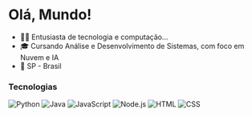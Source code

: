 #  Olá, Mundo!

- 👩‍💻 Entusiasta de tecnologia e computação... 
- 🎓 Cursando Análise e Desenvolvimento de Sistemas, com foco em Nuvem e IA
- 📍 SP - Brasil

### Tecnologias

![Python](https://img.shields.io/badge/-Python-000033?style=for-the-badge&logo=python&logoColor=ADD8E6)
![Java](https://img.shields.io/badge/-Java-000033?style=for-the-badge&logo=java&logoColor=ADD8E6)
![JavaScript](https://img.shields.io/badge/-JavaScript-000033?style=for-the-badge&logo=javascript&logoColor=ADD8E6)
![Node.js](https://img.shields.io/badge/-Node.js-000033?style=for-the-badge&logo=node.js&logoColor=ADD8E6)
![HTML](https://img.shields.io/badge/-HTML-000033?style=for-the-badge&logo=html5&logoColor=ADD8E6)
![CSS](https://img.shields.io/badge/-CSS-000033?style=for-the-badge&logo=css3&logoColor=ADD8E6)


